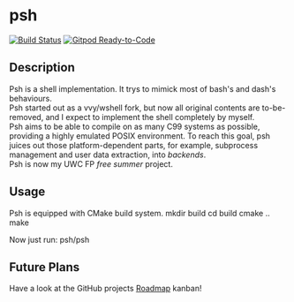 # psh
[![Build Status](https://travis-ci.com/myzhang1029/psh.svg?branch=master)](https://travis-ci.com/myzhang1029/psh)
[![Gitpod Ready-to-Code](https://img.shields.io/badge/Gitpod-Ready--to--Code-blue?logo=gitpod)](https://gitpod.io/#https://github.com/myzhang1029/psh) 

## Description
Psh is a shell implementation. It trys to mimick most of bash's
and dash's behaviours.  
Psh started out as a vvy/wshell fork, but now all original contents
are to-be-removed, and I expect to implement the shell completely
by myself.  
Psh aims to be able to compile on as many C99 systems as possible,
providing a highly emulated POSIX environment.
To reach this goal, psh juices out those platform-dependent parts, for
example, subprocess management and user data extraction, into
_backends_.  
Psh is now my UWC FP _free summer_ project.
## Usage
Psh is equipped with CMake build system.
    mkdir build
    cd build
    cmake ..
    make

Now just run:
    psh/psh

## Future Plans
Have a look at the GitHub projects
[Roadmap](https://github.com/myzhang1029/psh/projects/2) kanban!
